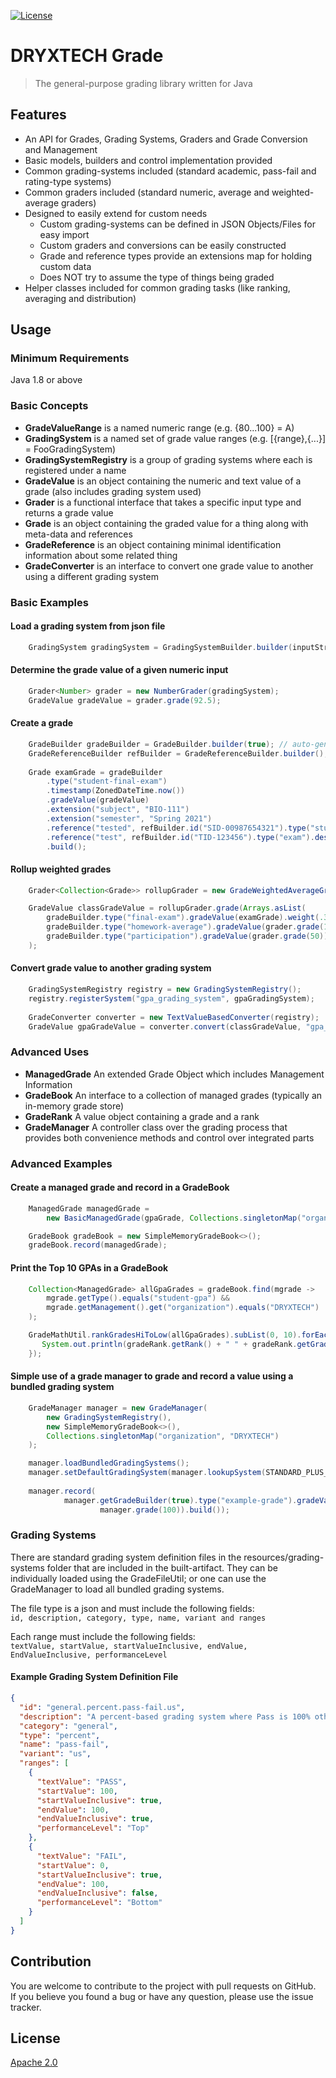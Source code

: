 [![License](https://img.shields.io/badge/License-Apache%202.0-blue.svg)](https://opensource.org/licenses/Apache-2.0)

# DRYXTECH Grade
> The general-purpose grading library written for Java

## Features
* An API for Grades, Grading Systems, Graders and Grade Conversion and Management
* Basic models, builders and control implementation provided
* Common grading-systems included (standard academic, pass-fail and rating-type systems)
* Common graders included (standard numeric, average and weighted-average graders)
* Designed to easily extend for custom needs
  * Custom grading-systems can be defined in JSON Objects/Files for easy import
  * Custom graders and conversions can be easily constructed
  * Grade and reference types provide an extensions map for holding custom data
  * Does NOT try to assume the type of things being graded
* Helper classes included for common grading tasks (like ranking, averaging and distribution)      

## Usage
### Minimum Requirements

Java 1.8 or above

### Basic Concepts

* **GradeValueRange** is a named numeric range (e.g. {80...100} = A) 
* **GradingSystem** is a named set of grade value ranges (e.g. [{range},{...}] = FooGradingSystem)
* **GradingSystemRegistry** is a group of grading systems where each is registered under a name
* **GradeValue** is an object containing the numeric and text value of a grade (also includes grading system used)
* **Grader** is a functional interface that takes a specific input type and returns a grade value
* **Grade** is an object containing the graded value for a thing along with meta-data and references
* **GradeReference** is an object containing minimal identification information about some related thing  
* **GradeConverter** is an interface to convert one grade value to another using a different grading system

### Basic Examples

#### Load a grading system from json file
```java
    GradingSystem gradingSystem = GradingSystemBuilder.builder(inputStream).build();
```

#### Determine the grade value of a given numeric input
```java
    Grader<Number> grader = new NumberGrader(gradingSystem);
    GradeValue gradeValue = grader.grade(92.5);
```

#### Create a grade
```java
    GradeBuilder gradeBuilder = GradeBuilder.builder(true); // auto-generate grade id
    GradeReferenceBuilder refBuilder = GradeReferenceBuilder.builder();
    
    Grade examGrade = gradeBuilder
        .type("student-final-exam")
        .timestamp(ZonedDateTime.now())
        .gradeValue(gradeValue)
        .extension("subject", "BIO-111")
        .extension("semester", "Spring 2021")
        .reference("tested", refBuilder.id("SID-00987654321").type("student").description("AJ Tivo").build())
        .reference("test", refBuilder.id("TID-123456").type("exam").description("BIO-111 Final Exam").build())
        .build();
```

#### Rollup weighted grades
```java
    Grader<Collection<Grade>> rollupGrader = new GradeWeightedAverageGrader(gradingSystem);

    GradeValue classGradeValue = rollupGrader.grade(Arrays.asList(
        gradeBuilder.type("final-exam").gradeValue(examGrade).weight(.30).build(),
        gradeBuilder.type("homework-average").gradeValue(grader.grade(100)).weight(.60).build(),
        gradeBuilder.type("participation").gradeValue(grader.grade(50)).weight(.10).build())
    );
```

#### Convert grade value to another grading system
```java
    GradingSystemRegistry registry = new GradingSystemRegistry();
    registry.registerSystem("gpa_grading_system", gpaGradingSystem);
    
    GradeConverter converter = new TextValueBasedConverter(registry);
    GradeValue gpaGradeValue = converter.convert(classGradeValue, "gpa_grading_system");
```

### Advanced Uses

* **ManagedGrade** An extended Grade Object which includes Management Information
* **GradeBook** An interface to a collection of managed grades (typically an in-memory grade store)
* **GradeRank** A value object containing a grade and a rank 
* **GradeManager** A controller class over the grading process that provides both convenience methods and control over integrated parts 

### Advanced Examples

#### Create a managed grade and record in a GradeBook
```java
    ManagedGrade managedGrade = 
        new BasicManagedGrade(gpaGrade, Collections.singletonMap("organization", "DRYXTECH"));

    GradeBook gradeBook = new SimpleMemoryGradeBook<>();
    gradeBook.record(managedGrade);
```

#### Print the Top 10 GPAs in a GradeBook
```java
    Collection<ManagedGrade> allGpaGrades = gradeBook.find(mgrade -> 
        mgrade.getType().equals("student-gpa") && 
        mgrade.getManagement().get("organization").equals("DRYXTECH")
    );

    GradeMathUtil.rankGradesHiToLow(allGpaGrades).subList(0, 10).forEach(gradeRank -> {
       System.out.println(gradeRank.getRank() + " " + gradeRank.getGrade().getReference("student")); 
    });
```

#### Simple use of a grade manager to grade and record a value using a bundled grading system
```java
    GradeManager manager = new GradeManager(
        new GradingSystemRegistry(),
        new SimpleMemoryGradeBook<>(),
        Collections.singletonMap("organization", "DRYXTECH")
    );

    manager.loadBundledGradingSystems();
    manager.setDefaultGradingSystem(manager.lookupSystem(STANDARD_PLUS_MINUS_ACADEMIC_SYSTEM));
    
    manager.record(
            manager.getGradeBuilder(true).type("example-grade").gradeValue(
                    manager.grade(100)).build());
```
### Grading Systems

There are standard grading system definition files in the resources/grading-systems folder that are included in the built-artifact.
They can be individually loaded using the GradeFileUtil; or one can use the GradeManager to load all bundled grading systems.

The file type is a json and must include the following fields:  
```id, description, category, type, name, variant and ranges ```

Each range must include the following fields:  
```textValue, startValue, startValueInclusive, endValue, EndValueInclusive, performanceLevel```  

#### Example Grading System Definition File
```json
{
  "id": "general.percent.pass-fail.us",
  "description": "A percent-based grading system where Pass is 100% otherwise Fail",
  "category": "general",
  "type": "percent",
  "name": "pass-fail",
  "variant": "us",
  "ranges": [
    {
      "textValue": "PASS",
      "startValue": 100,
      "startValueInclusive": true,
      "endValue": 100,
      "endValueInclusive": true,
      "performanceLevel": "Top"
    },
    {
      "textValue": "FAIL",
      "startValue": 0,
      "startValueInclusive": true,
      "endValue": 100,
      "endValueInclusive": false,
      "performanceLevel": "Bottom"
    }
  ]
}
```

## Contribution

You are welcome to contribute to the project with pull requests on GitHub.  
If you believe you found a bug or have any question, please use the issue tracker.

## License

[Apache 2.0](./LICENSE)
